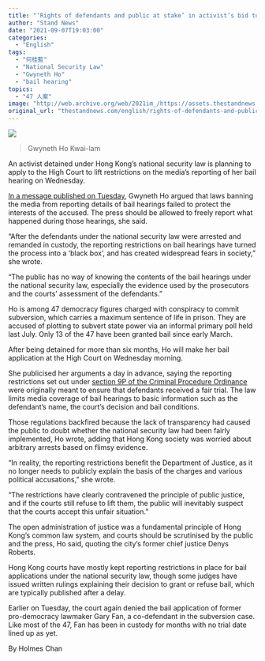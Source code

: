 ```yaml
---
title: "‘Rights of defendants and public at stake’ in activist’s bid to free media from court curbs on bail coverage"
author: "Stand News"
date: "2021-09-07T19:03:00"
categories:
  - "English"
tags:
  - "何桂藍"
  - "National Security Law"
  - "Gwyneth Ho"
  - "bail hearing"
topics:
  - "47 人案"
image: "http://web.archive.org/web/2021im_/https://assets.thestandnews.com/media/photos/54263523746725845.png"
original_url: "thestandnews.com/english/rights-of-defendants-and-public-at-stake-in-activists-bid-to-free-media-from-court-curbs-on-bail-coverage"
---
```

![](http://web.archive.org/web/2021im_/https://assets.thestandnews.com/media/photos/54263523746725845.png)
> Gwyneth Ho Kwai-lam

An activist detained under Hong Kong’s national security law is planning to apply to the High Court to lift restrictions on the media’s reporting of her bail hearing on Wednesday.

[In a message published on Tuesday](http://web.archive.org/web/20210926053541/https://www.facebook.com/gwynethhokl/posts/378541840514415), Gwyneth Ho argued that laws banning the media from reporting details of bail hearings failed to protect the interests of the accused. The press should be allowed to freely report what happened during those hearings, she said.

“After the defendants under the national security law were arrested and remanded in custody, the reporting restrictions on bail hearings have turned the process into a ‘black box’, and has created widespread fears in society,” she wrote.

“The public has no way of knowing the contents of the bail hearings under the national security law, especially the evidence used by the prosecutors and the courts’ assessment of the defendants.”

Ho is among 47 democracy figures charged with conspiracy to commit subversion, which carries a maximum sentence of life in prison. They are accused of plotting to subvert state power via an informal primary poll held last July. Only 13 of the 47 have been granted bail since early March. 

After being detained for more than six months, Ho will make her bail application at the High Court on Wednesday morning.

She publicised her arguments a day in advance, saying the reporting restrictions set out under [section 9P of the Criminal Procedure Ordinance](http://web.archive.org/web/20210926053541/https://www.elegislation.gov.hk/hk/cap221?xpid=ID_1438402848370_001) were originally meant to ensure that defendants received a fair trial. The law limits media coverage of bail hearings to basic information such as the defendant’s name, the court’s decision and bail conditions.

Those regulations backfired because the lack of transparency had caused the public to doubt whether the national security law had been fairly implemented, Ho wrote, adding that Hong Kong society was worried about arbitrary arrests based on flimsy evidence. 

“In reality, the reporting restrictions benefit the Department of Justice, as it no longer needs to publicly explain the basis of the charges and various political accusations,” she wrote. 

“The restrictions have clearly contravened the principle of public justice, and if the courts still refuse to lift them, the public will inevitably suspect that the courts accept this unfair situation.”

The open administration of justice was a fundamental principle of Hong Kong’s common law system, and courts should be scrutinised by the public and the press, Ho said, quoting the city’s former chief justice Denys Roberts.

Hong Kong courts have mostly kept reporting restrictions in place for bail applications under the national security law, though some judges have issued written rulings explaining their decision to grant or refuse bail, which are typically published after a delay. 

Earlier on Tuesday, the court again denied the bail application of former pro-democracy lawmaker Gary Fan, a co-defendant in the subversion case. Like most of the 47, Fan has been in custody for months with no trial date lined up as yet.

By Holmes Chan